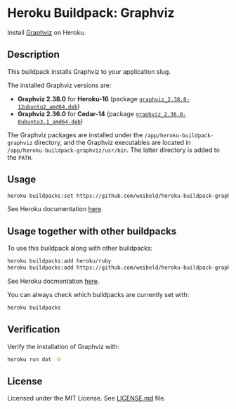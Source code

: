 Heroku Buildpack: Graphviz
===========================

Install [Graphviz](http://www.graphviz.org/) on Heroku.


Description
-----------

This buildpack installs Graphviz to your application slug.

The installed Graphviz versions are:

- **Graphviz 2.38.0** for **Heroku-16** (package [`graphviz_2.38.0-12ubuntu2_amd64.deb`](https://packages.ubuntu.com/xenial/graphviz))
- **Graphviz 2.36.0** for **Cedar-14** (package [`graphviz_2.36.0-0ubuntu3.1_amd64.deb`](https://packages.ubuntu.com/trusty/graphviz))

The Graphviz packages are installed under the `/app/heroku-buildpack-graphviz` directory, and the Graphviz executables are located in `/app/heroku-buildpack-graphviz/usr/bin`. The latter directory is added to the `PATH`.


Usage
-----

~~~bash
heroku buildpacks:set https://github.com/weibeld/heroku-buildpack-graphviz.git
~~~

See Heroku documentation [here](https://devcenter.heroku.com/articles/buildpacks#using-a-custom-buildpack).


Usage together with other buildpacks
------------------------------------

To use this buildpack along with other buildpacks:

~~~bash
heroku buildpacks:add heroku/ruby
heroku buildpacks:add https://github.com/weibeld/heroku-buildpack-graphviz.git
~~~

See Heroku docmentation [here](https://devcenter.heroku.com/articles/using-multiple-buildpacks-for-an-app).

You can always check which buildpacks are currently set with:

~~~bash
heroku buildpacks
~~~


Verification
------------

Verify the installation of Graphviz with:

~~~bash
heroku run dot -V
~~~


License
-------

Licensed under the MIT License. See [LICENSE.md](LICENSE.md) file.
